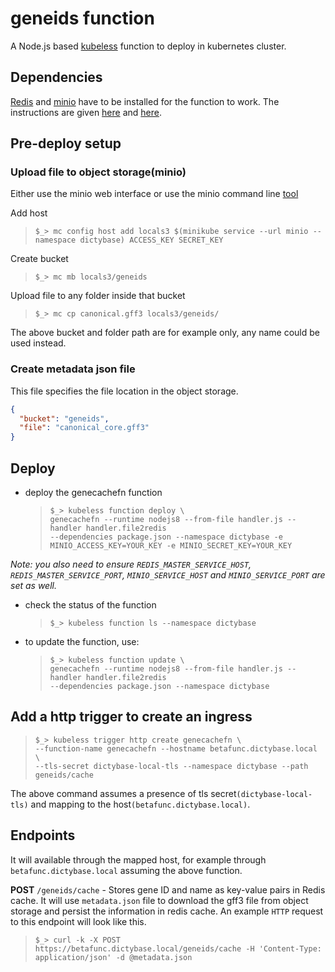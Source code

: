 # geneids function

A Node.js based [kubeless](https://kubeless.io) function to deploy in kubernetes cluster.

## Dependencies

[Redis](https://redis.io) and [minio](https://minio.io) have to be installed
for the function to work. The instructions are given
[here](https://github.com/dictyBase/Migration/blob/master/deploy.md#redis) and
[here](https://github.com/dictyBase/Migration/blob/master/deploy.md#object-storages3-compatible).

## Pre-deploy setup

### Upload file to object storage(minio)

Either use the minio web interface or use the minio command line
[tool](https://docs.minio.io/docs/minio-client-quickstart-guide.html)

Add host

> `$_> mc config host add locals3 $(minikube service --url minio --namespace dictybase) ACCESS_KEY SECRET_KEY`

Create bucket

> `$_> mc mb locals3/geneids`

Upload file to any folder inside that bucket

> `$_> mc cp canonical.gff3 locals3/geneids/`

The above bucket and folder path are for example only, any name could be used instead.

### Create metadata json file

This file specifies the file location in the object storage.

```json
{
  "bucket": "geneids",
  "file": "canonical_core.gff3"
}
```

## Deploy

- deploy the genecachefn function

  > `$_> kubeless function deploy \`  
  > `genecachefn --runtime nodejs8 --from-file handler.js --handler handler.file2redis`  
  > `--dependencies package.json --namespace dictybase -e MINIO_ACCESS_KEY=YOUR_KEY -e MINIO_SECRET_KEY=YOUR_KEY`

<em>Note: you also need to ensure `REDIS_MASTER_SERVICE_HOST`, `REDIS_MASTER_SERVICE_PORT`, `MINIO_SERVICE_HOST` and `MINIO_SERVICE_PORT` are set as well.</em>

- check the status of the function

  > `$_> kubeless function ls --namespace dictybase`

- to update the function, use:
  > `$_> kubeless function update \`  
  > `genecachefn --runtime nodejs8 --from-file handler.js --handler handler.file2redis`  
  > `--dependencies package.json --namespace dictybase`

## Add a http trigger to create an ingress

> `$_> kubeless trigger http create genecachefn \`  
> `--function-name genecachefn --hostname betafunc.dictybase.local \`  
> `--tls-secret dictybase-local-tls --namespace dictybase --path geneids/cache`

The above command assumes a presence of tls secret`(dictybase-local-tls)` and mapping
to the host`(betafunc.dictybase.local)`.

## Endpoints

It will available through the mapped host, for example through
`betafunc.dictybase.local` assuming the above function.

**POST** `/geneids/cache` - Stores gene ID and name as key-value pairs in Redis cache.
It will use `metadata.json` file to download the gff3 file from object storage and
persist the information in redis cache. An example `HTTP` request to this endpoint
will look like this.

> `$_> curl -k -X POST https://betafunc.dictybase.local/geneids/cache -H 'Content-Type: application/json' -d @metadata.json`
